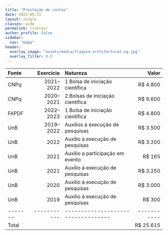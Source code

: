 ```yaml
---
title: "Prestação de contas"
date: 2023-05-31
layout: single
classes: wide
permalink: /contas/
author_profile: false
sidebar:
  nav: "mapa"
header:
  overlay_image: "assets/media/fragoso-architectural-og.jpg"
  overlay_filter: 0.5
---
```


| Fonte | Exercício | Natureza                         |     Valor |
|:------|----------:|:---------------------------------|----------:|
| CNPq  | 2021–2022 | 1 Bolsa de iniciação científica  |  R$ 4.800 |
| CNPq  | 2020–2021 | 2 Bolsas de iniciação científica |  R$ 9.600 |
| FAPDF | 2022–2023 | 1 Bolsa de iniciação científica  |  R$ 4.800 |
| UnB   | 2019–2022 | Auxílios à execução de pesquisas |  R$ 3.500 |
| UnB   |      2022 | Auxílio à execução de pesquisas  |  R$ 3.200 |
| UnB   |      2021 | Auxílio a participação em evento |    R$ 165 |
| UnB   |      2021 | Auxílio à execução de pesquisas  |  R$ 3.250 |
| UnB   |      2020 | Auxílio à execução de pesquisas  |  R$ 3.000 |
| UnB   |      2019 | Auxílio à execução de pesquisas  |    R$ 300 |
|-------|-----------|----------------------------------|-----------|
| Total |           |                                  | R$ 25.615 |

